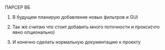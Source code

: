 ПАРСЕР ВБ

1. В будущем планирую добавление новых фильтров и GUI

2. Так же считаю что стоит добавить много поточности и прокси(что явно опционально)

3. И конечно сделать нормальную документацию к проекту
